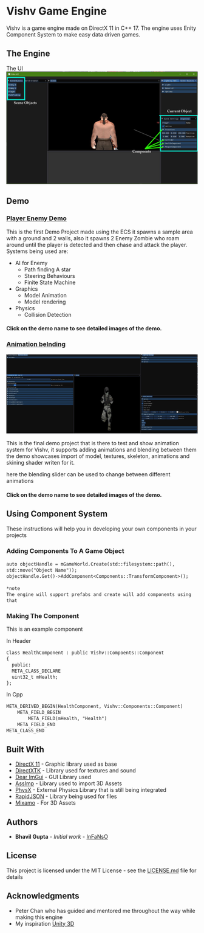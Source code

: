 # Vishv Game Engine

Vishv is a game engine made on DirectX 11 in C++ 17. The engine uses Enity Component System to make easy data driven games. 

## The Engine

The UI
![UI Sample Image Goes Here](images/VishvUI.jpg)

## Demo

### [Player Enemy Demo](Vishv_GE/Demo/01_PlayerEnemy/Images)

This is the first Demo Project made using the ECS it spawns a sample area with a ground and 2 walls, also it spawns 2 Enemy Zombie who roam around until the player is detected and then chase and attack the player. Systems being used are:

* AI for Enemy
  * Path finding A star
  * Steering Behaviours 
  * Finite State Machine
 * Graphics
  	* Model Animation
  	* Model rendering
* Physics
  * Collision Detection
  
#### Click on the demo name to see detailed images of the demo. 

### [Animation belnding](Vishv_GE/VGP334_Animation/05_AnimationBlending1/images)

![Animation demo](Vishv_GE/VGP334_Animation/05_AnimationBlending1/images/Transition.JPG)

This is the final demo project that is there to test and show animation system for Vishv, it supports adding animations and blending between them the demo showcases import of model, textures, skeleton, animations and skining shader writen for it.

here the blending slider can be used to change between different animations

#### Click on the demo name to see detailed images of the demo. 

## Using Component System

These instructions will help you in developing your own components in your projects  

### Adding Components To A Game Object

```
auto objectHandle = mGameWorld.Create(std::filesystem::path(), std::move("Object Name"));
objectHandle.Get()->AddComponent<Components::TransformComponent>();    

*note
The engine will support prefabs and create will add components using that 
```

### Making The Component

This is an example component 

In Header
```
Class HealthComponent : public Vishv::Compoents::Component
{
  public:
  META_CLASS_DECLARE
  uint32_t mHealth;
};
```
In Cpp
```
META_DERIVED_BEGIN(HealthComponent, Vishv::Components::Component)
	META_FIELD_BEGIN
		META_FIELD(mHealth, "Health")
	META_FIELD_END
META_CLASS_END

```

## Built With

* [DirectX 11](https://gizmodo.com/what-directx-11-is-and-what-it-means-to-you-5582218) - Graphic library used as base  
* [DirectXTK](https://github.com/microsoft/DirectXTK) - Library used for textures and sound
* [Dear ImGui](https://github.com/ocornut/imgui) - GUI Library used
* [AssImp](http://www.assimp.org/) - Library used to import 3D Assets
* [PhysX](https://github.com/NVIDIAGameWorks/PhysX) - External Physics Library that is still being integrated 
* [RapidJSON](https://rapidjson.org/) - Library being used for files 
* [Mixamo](https://www.mixamo.com/#/) - For 3D Assets

## Authors

* **Bhavil Gupta** - *Initial work* - [InFaNsO](https://github.com/InFaNsO)

## License

This project is licensed under the MIT License - see the [LICENSE.md](LICENSE.md) file for details

## Acknowledgments

* Peter Chan who has guided and mentored me throughout the way while making this engine
* My inspiration [Unity 3D](https://unity.com/) 
